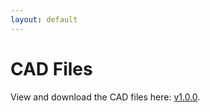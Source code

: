 ```yaml
---
layout: default
---
```


# CAD Files

View and download the CAD files here: [v1.0.0](https://a360.co/47qc3hg).

